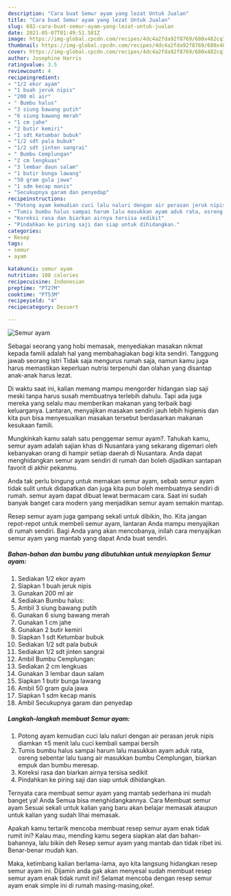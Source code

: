 ```yaml
---
description: "Cara buat Semur ayam yang lezat Untuk Jualan"
title: "Cara buat Semur ayam yang lezat Untuk Jualan"
slug: 682-cara-buat-semur-ayam-yang-lezat-untuk-jualan
date: 2021-05-07T01:49:51.581Z
image: https://img-global.cpcdn.com/recipes/4dc4a2fda92f8769/680x482cq70/semur-ayam-foto-resep-utama.jpg
thumbnail: https://img-global.cpcdn.com/recipes/4dc4a2fda92f8769/680x482cq70/semur-ayam-foto-resep-utama.jpg
cover: https://img-global.cpcdn.com/recipes/4dc4a2fda92f8769/680x482cq70/semur-ayam-foto-resep-utama.jpg
author: Josephine Harris
ratingvalue: 3.5
reviewcount: 4
recipeingredient:
- "1/2 ekor ayam"
- "1 buah jeruk nipis"
- "200 ml air"
- " Bumbu halus"
- "3 siung bawang putih"
- "6 siung bawang merah"
- "1 cm jahe"
- "2 butir kemiri"
- "1 sdt Ketumbar bubuk"
- "1/2 sdt pala bubuk"
- "1/2 sdt jinten sangrai"
- " Bumbu Cemplungan"
- "2 cm lengkuas"
- "3 lembar daun salam"
- "1 butir bunga lawang"
- "50 gram gula jawa"
- "1 sdm kecap manis"
- "Secukupnya garam dan penyedap"
recipeinstructions:
- "Potong ayam kemudian cuci lalu naluri dengan air perasan jeruk nipis diamkan ±5 menit lalu cuci kembali sampai bersih"
- "Tumis bumbu halus sampai harum lalu masukkan ayam aduk rata, osreng sebentar lalu tuang air masukkan bumbu Cemplungan, biarkan empuk dan bumbu meresap."
- "Koreksi rasa dan biarkan airnya tersisa sedikit"
- "Pindahkan ke piring saji dan siap untuk dihidangkan."
categories:
- Resep
tags:
- semur
- ayam

katakunci: semur ayam 
nutrition: 108 calories
recipecuisine: Indonesian
preptime: "PT27M"
cooktime: "PT53M"
recipeyield: "4"
recipecategory: Dessert

---
```



![Semur ayam](https://img-global.cpcdn.com/recipes/4dc4a2fda92f8769/680x482cq70/semur-ayam-foto-resep-utama.jpg)

Sebagai seorang yang hobi memasak, menyediakan masakan nikmat kepada famili adalah hal yang membahagiakan bagi kita sendiri. Tanggung jawab seorang istri Tidak saja mengurus rumah saja, namun kamu juga harus memastikan keperluan nutrisi terpenuhi dan olahan yang disantap anak-anak harus lezat.

Di waktu  saat ini, kalian memang mampu mengorder hidangan siap saji meski tanpa harus susah membuatnya terlebih dahulu. Tapi ada juga mereka yang selalu mau memberikan makanan yang terbaik bagi keluarganya. Lantaran, menyajikan masakan sendiri jauh lebih higienis dan kita pun bisa menyesuaikan masakan tersebut berdasarkan makanan kesukaan famili. 



Mungkinkah kamu salah satu penggemar semur ayam?. Tahukah kamu, semur ayam adalah sajian khas di Nusantara yang sekarang digemari oleh kebanyakan orang di hampir setiap daerah di Nusantara. Anda dapat menghidangkan semur ayam sendiri di rumah dan boleh dijadikan santapan favorit di akhir pekanmu.

Anda tak perlu bingung untuk memakan semur ayam, sebab semur ayam tidak sulit untuk didapatkan dan juga kita pun boleh membuatnya sendiri di rumah. semur ayam dapat dibuat lewat bermacam cara. Saat ini sudah banyak banget cara modern yang menjadikan semur ayam semakin mantap.

Resep semur ayam juga gampang sekali untuk dibikin, lho. Kita jangan repot-repot untuk membeli semur ayam, lantaran Anda mampu menyajikan di rumah sendiri. Bagi Anda yang akan mencobanya, inilah cara menyajikan semur ayam yang mantab yang dapat Anda buat sendiri.

<!--inarticleads1-->

##### Bahan-bahan dan bumbu yang dibutuhkan untuk menyiapkan Semur ayam:

1. Sediakan 1/2 ekor ayam
1. Siapkan 1 buah jeruk nipis
1. Gunakan 200 ml air
1. Sediakan  Bumbu halus:
1. Ambil 3 siung bawang putih
1. Gunakan 6 siung bawang merah
1. Gunakan 1 cm jahe
1. Gunakan 2 butir kemiri
1. Siapkan 1 sdt Ketumbar bubuk
1. Sediakan 1/2 sdt pala bubuk
1. Sediakan 1/2 sdt jinten sangrai
1. Ambil  Bumbu Cemplungan:
1. Sediakan 2 cm lengkuas
1. Gunakan 3 lembar daun salam
1. Siapkan 1 butir bunga lawang
1. Ambil 50 gram gula jawa
1. Siapkan 1 sdm kecap manis
1. Ambil Secukupnya garam dan penyedap




<!--inarticleads2-->

##### Langkah-langkah membuat Semur ayam:

1. Potong ayam kemudian cuci lalu naluri dengan air perasan jeruk nipis diamkan ±5 menit lalu cuci kembali sampai bersih
1. Tumis bumbu halus sampai harum lalu masukkan ayam aduk rata, osreng sebentar lalu tuang air masukkan bumbu Cemplungan, biarkan empuk dan bumbu meresap.
1. Koreksi rasa dan biarkan airnya tersisa sedikit
1. Pindahkan ke piring saji dan siap untuk dihidangkan.




Ternyata cara membuat semur ayam yang mantab sederhana ini mudah banget ya! Anda Semua bisa menghidangkannya. Cara Membuat semur ayam Sesuai sekali untuk kalian yang baru akan belajar memasak ataupun untuk kalian yang sudah lihai memasak.

Apakah kamu tertarik mencoba membuat resep semur ayam enak tidak rumit ini? Kalau mau, mending kamu segera siapkan alat dan bahan-bahannya, lalu bikin deh Resep semur ayam yang mantab dan tidak ribet ini. Benar-benar mudah kan. 

Maka, ketimbang kalian berlama-lama, ayo kita langsung hidangkan resep semur ayam ini. Dijamin anda gak akan menyesal sudah membuat resep semur ayam enak tidak rumit ini! Selamat mencoba dengan resep semur ayam enak simple ini di rumah masing-masing,oke!.

